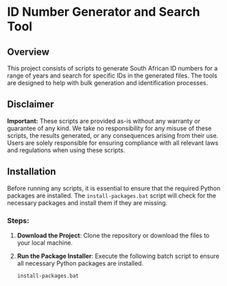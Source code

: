# ID Number Generator and Search Tool

## Overview

This project consists of scripts to generate South African ID numbers for a range of years and search for specific IDs in the generated files. The tools are designed to help with bulk generation and identification processes.

## Disclaimer

**Important:** These scripts are provided as-is without any warranty or guarantee of any kind. We take no responsibility for any misuse of these scripts, the results generated, or any consequences arising from their use. Users are solely responsible for ensuring compliance with all relevant laws and regulations when using these scripts.

## Installation

Before running any scripts, it is essential to ensure that the required Python packages are installed. The `install-packages.bat` script will check for the necessary packages and install them if they are missing.

### Steps:

1. **Download the Project**: Clone the repository or download the files to your local machine.
2. **Run the Package Installer**: Execute the following batch script to ensure all necessary Python packages are installed.

   ```batch
   install-packages.bat
